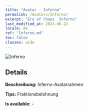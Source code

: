 ```yaml
---
title: "Avatar - Inferno"
permalink: /Avatars/Inferno/
excerpt: "Era of Chaos  Inferno"
last_modified_at: 2021-06-22
locale: de
ref: "Inferno.md"
toc: false
classes: wide
---
```

 ![Inferno](/images/a/avatarFrame_3.png)

## Details

 **Beschreibung:** Inferno-Avatarrahmen 

 **Tips:** Fraktionsbelohnung 

 **Is available:**  - 

